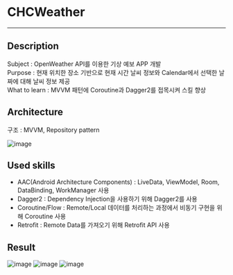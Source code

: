# CHCWeather
<hr/>

## Description
Subject : OpenWeather API를 이용한 기상 예보 APP 개발   
Purpose : 현재 위치한 장소 기반으로 현재 시간 날씨 정보와 Calendar에서 선택한 날짜에 대해 날씨 정보 제공   
What to learn : MVVM 패턴에 Coroutine과 Dagger2를 접목시켜 스킬 향상


## Architecture

구조 : MVVM, Repository pattern


![image](https://user-images.githubusercontent.com/49948533/198835641-b8ee80ca-fc13-46de-a31f-952f0ac9c679.png)




## Used skills
* AAC(Android Architecture Components) : LiveData, ViewModel, Room, DataBinding, WorkManager 사용
* Dagger2 : Dependency Injection을 사용하기 위해 Dagger2를 사용
* Coroutine/Flow : Remote/Local 데이터를 처리하는 과정에서 비동기 구현을 위해 Coroutine 사용
* Retrofit : Remote Data를 가져오기 위해 Retrofit API 사용

## Result
![image](https://user-images.githubusercontent.com/49948533/198836112-7d0b925a-d689-404f-8a80-a09a6cee57da.png)
![image](https://user-images.githubusercontent.com/49948533/198836128-51b71678-5334-4794-850d-d5bfb72c7e23.png)
![image](https://user-images.githubusercontent.com/49948533/198836506-e54dd10f-1cf5-4f26-a015-2507ef38c634.png)




